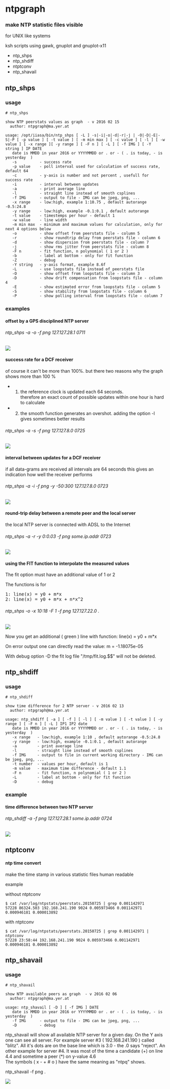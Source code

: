 # ntpgraph

### make NTP statistic files visible 

for UNIX like systems 

ksh scripts using gawk, gnuplot and gnuplot-x11 

* ntp_shps
* ntp_shdiff
* ntptconv
* ntp_shavail


## ntp_shps 

### usage 

    # ntp_shps
     
    show NTP peerstats values as graph  - v 2016 02 15
      author: ntpgraph@ma.yer.at

    usage: /opt/iiasa/bin/ntp_shps [ -L ] -s|-i|-o|-d|-r|-j | -O|-D|-E|-S|-P [ -p value ] [ -t value ] [ -m min max ] [ -c value ] [ -l ] [ -w value ] [ -x range ][ -y range ] [ -F n ] [ -L ] [ -f IMG ] [ -Y string ] IP DATE
       date is MMDD in year 2016 or YYYYMMDD or . or - ( . is today, - is yesterday  )
       -s          - success rate
       -p value    - poll interval used for calculation of success rate, default 64
       -c          - y-axis is number and not percent , usefull for success rate
       -i          - interval between updates
       -a          - print average line
       -l          - straight line instead of smooth csplines
       -f IMG      - output to file - IMG can be jpeg, png, ...
       -x range    - low:high, example 1:10.75 , default autorange -0.5:24.8
       -y range    - low:high, example -0.1:0.1 , default autorange
       -t value    - timestemps per hour - default 1
       -w value    - line width
       -m min max  - minimum and maximum values for calculation, only for next 4 options below
       -o          - show offset from peerstats file - column 5
       -r          - show roundtrip delay from peerstats file - column 6
       -d          - show dispersion from peerstats file - column 7
       -j          - show rms jitter from peerstats file - column 8
       -F n        - fit function, n polynomial ( 1 or 2 )
       -b          - label at bottom - only for fit function
       -Z          - debug
       -Y string   - y-axis format, example 8.6f
       -L          - use loopstats file instead of peerstats file
       -O          - show offset from loopstats file - column 3
       -D          - show drift compensation from loopstats file - column 4
       -E          - show estimated error from loopstats file - column 5
       -S          - show stability from loopstats file - column 6
       -P          - show polling interval from loopstats file - column 7


### examples 

#### offset by a GPS disciplined NTP server 

###### ntp_shps -a -o -f png 127.127.28.1 0711

![](img/plot_7026.png)

#### success rate for a DCF receiver 

of course it can't be more than 100%.
but there two reasons why the graph shows more than 100 % 
* 1) the reference clock is updated each 64 seconds.  
therefore an exact count of possible updates within one hour is hard to calculate
* 2) the smooth function generates an overshot. 
adding the option -l gives sometimes better results 

###### ntp_shps -a -s -f png 127.127.8.0 0725

![](img/plot_22516.png)


#### interval between updates for a DCF receiver 

if all data-grams are received all intervals are 64 seconds 
this gives an indication how well the receiver performs 

###### ntp_shps -a -i -f png -y -50:300 127.127.8.0 0723

![](img/plot_22693.png)


#### round-trip delay between a remote peer and the local server 

the local NTP server is connected with ADSL to the Internet 

###### ntp_shps -a -r -y 0:0.03 -f png some.ip.addr 0723 

![](img/plot_7266.png)

#### using the FIT function to interpolate the measured values 

The fit option must have an additional value of 1 or 2 

The functions is for <br />
<pre>
1: line(x) = y0 + m*x   
2: line(x) = y0 + m*x + n*x^2
</pre>

###### ntp_shps -o -x 10:18 -F 1 -f png  127.127.22.0 .

![](img/plot_27188.png) 

Now you get an additional ( green ) line with function: line(x) = y0 + m*x 

On error output one can directly read the value: m = -1.18075e-05

With debug option -D the fit log file "/tmp/fit.log.$$" will not be deleted. 


## ntp_shdiff 

### usage 

    # ntp_shdiff
     
    show time difference for 2 NTP server - v 2016 02 13
      author: ntpgraph@ma.yer.at

    usage: ntp_shdiff [ -a ] [ -f ] [ -l ] [ -m value ] [ -t value ] [ -y range ] [ -F n ] [ -L ] IP1 IP2 date
       date is MMDD in year 2016 or YYYYMMDD or . or - ( . is today, - is yesterday  )
       -x range   - low:high, example 1:10 , default autorange -0.5:24.8
       -y range   - low:high, example -0.1:0.1 , default autorange
       -a         - print average line
       -l         - straight line instead of smooth csplines
       -f IMG     - output to file in current working directory - IMG can be jpeg, png, ...
       -t number  - values per hour, default is 1
       -m value   - maximum time difference - default 1.1
       -F n       - fit function, n polynomial ( 1 or 2 )
       -L         - label at bottom - only for fit function
       -D         - debug


### example

#### time difference between two NTP server 

###### ntp_shdiff -a -f png 127.127.28.1 some.ip.addr 0724

![](img/plot_7381.png)


## ntptconv 

#### ntp time convert 

make the time stamp in various statistic files human readable 

example 

without ntptconv 

    $ cat /var/log/ntpstats/peerstats.20150725 | grep 0.001142971
    57228 86324.503 192.168.241.190 9024 0.005973466 0.001142971 0.000946181 0.000013892

with ntptconv

    $ cat /var/log/ntpstats/peerstats.20150725 | grep 0.001142971 | ntptconv
    57228 23:58:44 192.168.241.190 9024 0.005973466 0.001142971 0.000946181 0.000013892


## ntp_shavail 

### usage

    # ntp_shavail

    show NTP available peers as graph  - v 2016 02 06
      author: ntpgraph@ma.yer.at
    
    usage: ntp_shavail [ -D ] [ -f IMG ] DATE
       date is MMDD in year 2016 or YYYYMMDD or . or - ( . is today, - is yesterday  )
       -f IMG      - output to file - IMG can be jpeg, png, ...
       -D          - debug

ntp_shavail will show all available NTP server for a given day. On the Y axis one can see all server. For example server #3 ( 192.168.241.190 ) called "blitz". All it's dots are on the base line which is 3.0 - the .0 says "reject". An other example for server #4. It was most of the time a candidate (+) on line 4.4 and sometime a peer (*) on y-value 4.6 <br />
The symbols ( x - + # o ) have the same meaning as "ntpq" shows.

ntp_shavail -f png .

![](img/plot_19046.png)


